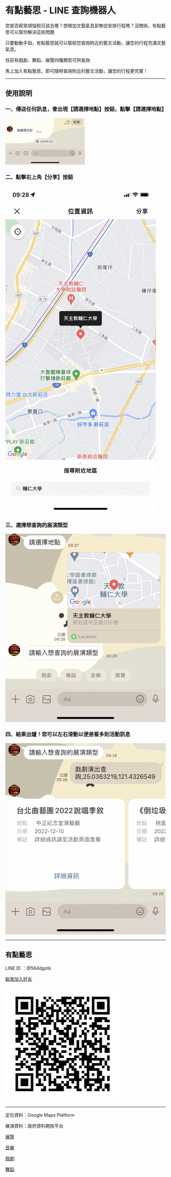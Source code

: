 # 有點藝思 - LINE 查詢機器人

您是否經常煩惱假日該去哪？想增加文藝氣息卻無從安排行程嗎？沒關係，有點藝思可以幫你解決這些問題

只要動動手指，有點藝思就可以幫助您查詢附近的藝文活動，讓您的行程充滿文藝氣息。

目前有戲劇、舞蹈、展覽四種類型可供查詢

馬上加入有點藝思，即可隨時查詢附近的藝文活動，讓您的行程更充實！

---

## 使用說明

### 一、傳送任何訊息，會出現【請選擇地點】按鈕，點擊【請選擇地點】
<img src="https://github.com/josh19961201/You_Dian_Yi_Si/blob/main/imgs/instructions/01.PNG" width=250>

### 二、點擊右上角【分享】按鈕
![02](https://github.com/josh19961201/You_Dian_Yi_Si/blob/main/imgs/instructions/02.PNG)

### 三、選擇想查詢的展演類型
![03](https://github.com/josh19961201/You_Dian_Yi_Si/blob/main/imgs/instructions/03.PNG)

### 四、結果出爐！您可以左右滑動以便差看多則活動訊息
![04](https://github.com/josh19961201/You_Dian_Yi_Si/blob/main/imgs/instructions/04.PNG)

---

## 有點藝思

LINE ID ：@564dgotk


[點我加入好友](https://lin.ee/l2NORCX)

![有點藝思](./QR%20code.png)

---

定位資料：Google Maps Platform

展演資料：政府資料開放平台

[展覽](https://data.gov.tw/dataset/6012)

[音樂](https://data.gov.tw/dataset/6017)

[戲劇](https://data.gov.tw/dataset/6016)

[舞蹈](https://data.gov.tw/dataset/6015)


